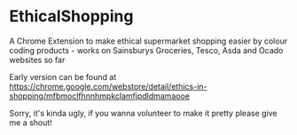 # EthicalShopping
A Chrome Extension to make ethical supermarket shopping easier by colour coding products - works on Sainsburys Groceries, Tesco, Asda and Ocado websites so far

Early version can be found at https://chrome.google.com/webstore/detail/ethics-in-shopping/mfbmoclfhnnhmpkclamfjpdldmamaooe

Sorry, it's kinda ugly, if you wanna volunteer to make it pretty please give me a shout!
